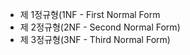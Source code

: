 - 제 1정규형(1NF - First Normal Form
- 제 2정규형(2NF - Second Normal Form)
- 제 3정규형(3NF - Third Normal Form)